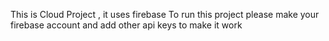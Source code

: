This is Cloud Project , it uses firebase 
To run this project please make your firebase account and add other api keys to make it work 
